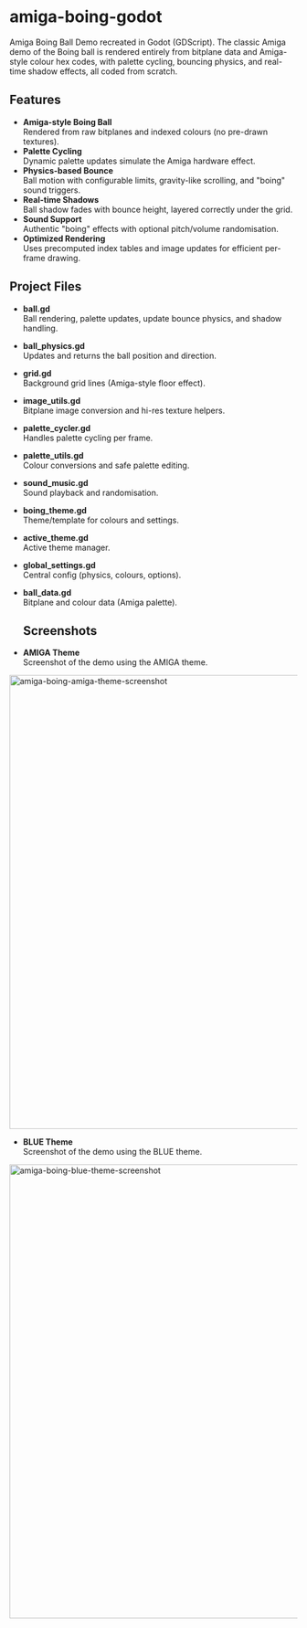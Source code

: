 # amiga-boing-godot
Amiga Boing Ball Demo recreated in Godot (GDScript). The classic Amiga demo of the Boing ball is rendered entirely from bitplane data and Amiga-style colour hex codes, with palette cycling, bouncing physics, and real-time shadow effects, all coded from scratch.

## Features
- **Amiga-style Boing Ball**  
  Rendered from raw bitplanes and indexed colours (no pre-drawn textures).
- **Palette Cycling**  
  Dynamic palette updates simulate the Amiga hardware effect.
- **Physics-based Bounce**  
  Ball motion with configurable limits, gravity-like scrolling, and "boing" sound triggers.
- **Real-time Shadows**  
  Ball shadow fades with bounce height, layered correctly under the grid.
- **Sound Support**  
  Authentic "boing" effects with optional pitch/volume randomisation.
- **Optimized Rendering**  
  Uses precomputed index tables and image updates for efficient per-frame drawing.



## Project Files
- **ball.gd**  
  Ball rendering, palette updates, update bounce physics, and shadow handling.
- **ball_physics.gd**  
  Updates and returns the ball position and direction.
- **grid.gd**  
  Background grid lines (Amiga-style floor effect).
- **image_utils.gd**  
  Bitplane image conversion and hi-res texture helpers.
- **palette_cycler.gd**  
  Handles palette cycling per frame.
- **palette_utils.gd**  
  Colour conversions and safe palette editing.
- **sound_music.gd**  
  Sound playback and randomisation.
- **boing_theme.gd**  
  Theme/template for colours and settings.
- **active_theme.gd**  
  Active theme manager.
- **global_settings.gd**  
  Central config (physics, colours, options).
- **ball_data.gd**  
  Bitplane and colour data (Amiga palette).



  ## Screenshots
- **AMIGA Theme**  
  Screenshot of the demo using the AMIGA theme.


<img width="1272" height="795" alt="amiga-boing-amiga-theme-screenshot" src="https://github.com/user-attachments/assets/04d94611-021a-40d9-82d5-5581c47fc322" />


  
- **BLUE Theme**  
  Screenshot of the demo using the BLUE theme.


<img width="1272" height="795" alt="amiga-boing-blue-theme-screenshot" src="https://github.com/user-attachments/assets/9c09fb08-3b05-448e-bb6c-1eb29115a6c4" />



